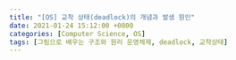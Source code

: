 ```yaml
---
title: "[OS] 교착 상태(deadlock)의 개념과 발생 원인"
date: 2021-01-24 15:12:00 +0800
categories: [Computer Science, OS]
tags: [그림으로 배우는 구조와 원리 운영체제, deadlock, 교착상태]
---
```



